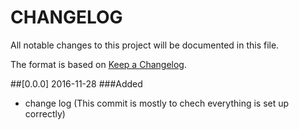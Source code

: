 # CHANGELOG

All notable changes to this project will be documented in this file.

The format is based on [Keep a Changelog](http://keepachangelog.com/).

##[0.0.0] 2016-11-28
###Added
- change log (This commit is mostly to chech everything is set up correctly)